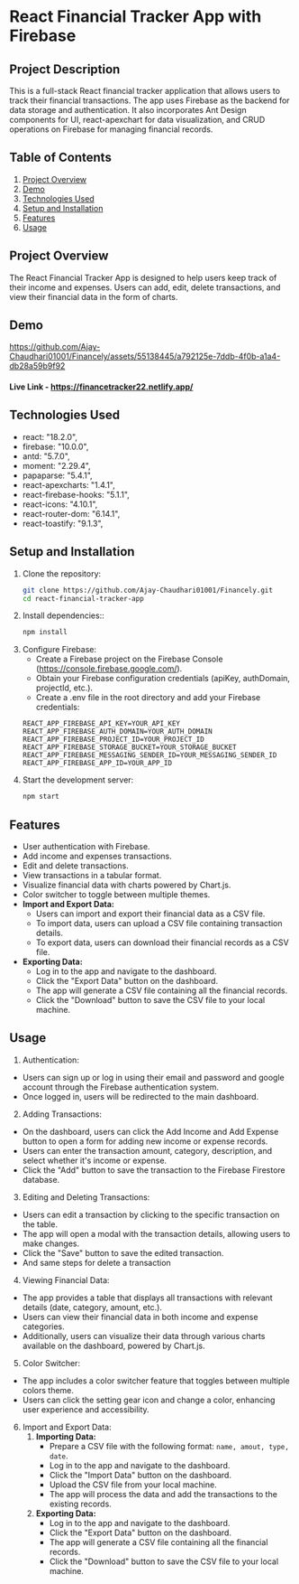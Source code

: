 # React Financial Tracker App with Firebase

## Project Description
This is a full-stack React financial tracker application that allows users to track their financial transactions. The app uses Firebase as the backend for data storage and authentication. It also incorporates Ant Design components for UI, react-apexchart for data visualization, and CRUD operations on Firebase for managing financial records.

## Table of Contents
1. [Project Overview](#project-overview)
2. [Demo](#demo)
3. [Technologies Used](#technologies-used)
4. [Setup and Installation](#setup-and-installation)
5. [Features](#features)
6. [Usage](#usage)

## Project Overview
The React Financial Tracker App is designed to help users keep track of their income and expenses. Users can add, edit, delete transactions, and view their financial data in the form of charts.

## Demo
https://github.com/Ajay-Chaudhari01001/Financely/assets/55138445/a792125e-7ddb-4f0b-a1a4-db28a59b9f92

#### Live Link - https://financetracker22.netlify.app/

## Technologies Used
- react: "18.2.0",
- firebase: "10.0.0",
- antd: "5.7.0",
- moment: "2.29.4",
- papaparse: "5.4.1",
- react-apexcharts: "1.4.1",
- react-firebase-hooks: "5.1.1",
- react-icons: "4.10.1",
- react-router-dom: "6.14.1",
- react-toastify: "9.1.3",

## Setup and Installation
1. Clone the repository:
   ```bash
   git clone https://github.com/Ajay-Chaudhari01001/Financely.git
   cd react-financial-tracker-app

1. Install dependencies::
   ```bash
   npm install

2. Configure Firebase:
   - Create a Firebase project on the Firebase Console (https://console.firebase.google.com/).
   - Obtain your Firebase configuration credentials (apiKey, authDomain, projectId, etc.).
   - Create a .env file in the root directory and add your Firebase credentials:
   ```maekfile
   REACT_APP_FIREBASE_API_KEY=YOUR_API_KEY
   REACT_APP_FIREBASE_AUTH_DOMAIN=YOUR_AUTH_DOMAIN
   REACT_APP_FIREBASE_PROJECT_ID=YOUR_PROJECT_ID
   REACT_APP_FIREBASE_STORAGE_BUCKET=YOUR_STORAGE_BUCKET
   REACT_APP_FIREBASE_MESSAGING_SENDER_ID=YOUR_MESSAGING_SENDER_ID
   REACT_APP_FIREBASE_APP_ID=YOUR_APP_ID

3. Start the development server:
   ```bash
   npm start

## Features
- User authentication with Firebase.
- Add income and expenses transactions.
- Edit and delete transactions.
- View transactions in a tabular format.
- Visualize financial data with charts powered by Chart.js.
- Color switcher to toggle between multiple themes.
- **Import and Export Data:**
  - Users can import and export their financial data as a CSV file.
  - To import data, users can upload a CSV file containing transaction details.
  - To export data, users can download their financial records as a CSV file.
- **Exporting Data:**
   - Log in to the app and navigate to the dashboard.
   - Click the "Export Data" button on the dashboard.
   - The app will generate a CSV file containing all the financial records.
   - Click the "Download" button to save the CSV file to your local machine.

## Usage
1) Authentication:
 - Users can sign up or log in using their email and password and google account through the Firebase authentication system.
 - Once logged in, users will be redirected to the main dashboard.

2) Adding Transactions:
 - On the dashboard, users can click the Add Income and Add Expense button to open a form for adding new income or expense records.
 - Users can enter the transaction amount, category, description, and select whether it's income or expense.
 - Click the "Add" button to save the transaction to the Firebase Firestore database.

3) Editing and Deleting Transactions:
 - Users can edit a transaction by clicking to the specific transaction on the table.
 - The app will open a modal with the transaction details, allowing users to make changes.
 - Click the "Save" button to save the edited transaction.
 - And same steps for delete a transaction 

4) Viewing Financial Data:
 - The app provides a table that displays all transactions with relevant details (date, category, amount, etc.).
 - Users can view their financial data in both income and expense categories.
 - Additionally, users can visualize their data through various charts available on the dashboard, powered by Chart.js.

5) Color Switcher:
 - The app includes a color switcher feature that toggles between multiple colors theme.
 - Users can click the setting gear icon and change a color, enhancing user experience and accessibility.

6) Import and Export Data:
   1. **Importing Data:**
      - Prepare a CSV file with the following format: `name, amout, type, date`.
      - Log in to the app and navigate to the dashboard.
      - Click the "Import Data" button on the dashboard.
      - Upload the CSV file from your local machine.
      - The app will process the data and add the transactions to the existing records.
   2. **Exporting Data:**
      - Log in to the app and navigate to the dashboard.
      - Click the "Export Data" button on the dashboard.
      - The app will generate a CSV file containing all the financial records.
      - Click the "Download" button to save the CSV file to your local machine.
